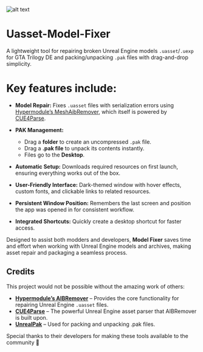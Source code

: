 ![alt text](https://i.imgur.com/IzeMm1h.png)

# Uasset-Model-Fixer
A lightweight tool for repairing broken Unreal Engine models `.uasset`/`.uexp` for GTA Trilogy DE and packing/unpacking `.pak` files with drag-and-drop simplicity.

# **Key features include:**

- **Model Repair:** Fixes `.uasset` files with serialization errors using [Hypermodule’s MeshAibRemover](https://github.com/hypermodule/MeshAibRemover), which itself is powered by [CUE4Parse](https://github.com/FabianFG/CUE4Parse).

- **PAK Management:**  
  - Drag a **folder** to create an uncompressed `.pak` file.  
  - Drag a **.pak file** to unpack its contents instantly.
  - Files go to the **Desktop**. 

- **Automatic Setup:** Downloads required resources on first launch, ensuring everything works out of the box.  

- **User-Friendly Interface:** Dark-themed window with hover effects, custom fonts, and clickable links to related resources.  

- **Persistent Window Position:** Remembers the last screen and position the app was opened in for consistent workflow.  

- **Integrated Shortcuts:** Quickly create a desktop shortcut for faster access.  

Designed to assist both modders and developers, **Model Fixer** saves time and effort when working with Unreal Engine models and archives, making asset repair and packaging a seamless process.

## Credits  

This project would not be possible without the amazing work of others:  

- **[Hypermodule’s AIBRemover](https://github.com/hypermodule/AIBRemover)** – Provides the core functionality for repairing Unreal Engine `.uasset` files.  
- **[CUE4Parse](https://github.com/FabianFG/CUE4Parse)** – The powerful Unreal Engine asset parser that AIBRemover is built upon.
- **[UnrealPak](https://github.com/xamarth/unrealpak)** – Used for packing and unpacking .pak files.  

Special thanks to their developers for making these tools available to the community 👏
